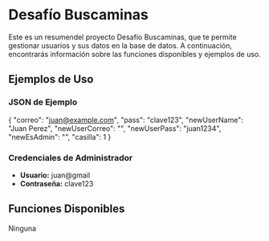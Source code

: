 # Desafío Buscaminas 

Este es un resumendel proyecto Desafío Buscaminas, que te permite gestionar usuarios y sus datos en la base de datos. A continuación, encontrarás información sobre las funciones disponibles y ejemplos de uso.

## Ejemplos de Uso

### JSON de Ejemplo
{
  "correo": "juan@example.com",
  "pass": "clave123",
  "newUserName": "Juan Perez",
  "newUserCorreo": "",
  "newUserPass": "juan1234",
  "newEsAdmin": "",
  "casilla": 1
}

### Credenciales de Administrador
- **Usuario:** juan@gmail
- **Contraseña:** clave123

## Funciones Disponibles

Ninguna
